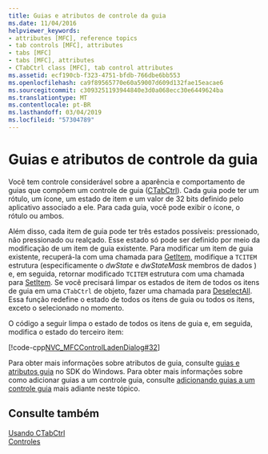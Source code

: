 ```yaml
---
title: Guias e atributos de controle da guia
ms.date: 11/04/2016
helpviewer_keywords:
- attributes [MFC], reference topics
- tab controls [MFC], attributes
- tabs [MFC]
- tabs [MFC], attributes
- CTabCtrl class [MFC], tab control attributes
ms.assetid: ecf190cb-f323-4751-bfdb-766dbe6bb553
ms.openlocfilehash: ca9f89565770e60a59007d609d132fae15eacae6
ms.sourcegitcommit: c3093251193944840e3d0a068ecc30e6449624ba
ms.translationtype: MT
ms.contentlocale: pt-BR
ms.lasthandoff: 03/04/2019
ms.locfileid: "57304789"
---
```

# <a name="tabs-and-tab-control-attributes"></a>Guias e atributos de controle da guia

Você tem controle considerável sobre a aparência e comportamento de guias que compõem um controle de guia ([CTabCtrl](../mfc/reference/ctabctrl-class.md)). Cada guia pode ter um rótulo, um ícone, um estado de item e um valor de 32 bits definido pelo aplicativo associado a ele. Para cada guia, você pode exibir o ícone, o rótulo ou ambos.

Além disso, cada item de guia pode ter três estados possíveis: pressionado, não pressionado ou realçado. Esse estado só pode ser definido por meio da modificação de um item de guia existente. Para modificar um item de guia existente, recuperá-la com uma chamada para [GetItem](../mfc/reference/ctabctrl-class.md#getitem), modifique a `TCITEM` estrutura (especificamente o *dwState* e *dwStateMask* membros de dados ) e, em seguida, retornar modificado `TCITEM` estrutura com uma chamada para [SetItem](../mfc/reference/ctabctrl-class.md#setitem). Se você precisará limpar os estados de item de todos os itens de guia em uma `CTabCtrl` de objeto, fazer uma chamada para [DeselectAll](../mfc/reference/ctabctrl-class.md#deselectall). Essa função redefine o estado de todos os itens de guia ou todos os itens, exceto o selecionado no momento.

O código a seguir limpa o estado de todos os itens de guia e, em seguida, modifica o estado do terceiro item:

[!code-cpp[NVC_MFCControlLadenDialog#32](../mfc/codesnippet/cpp/tabs-and-tab-control-attributes_1.cpp)]

Para obter mais informações sobre atributos de guia, consulte [guias e atributos guia](/windows/desktop/Controls/tab-controls) no SDK do Windows. Para obter mais informações sobre como adicionar guias a um controle guia, consulte [adicionando guias a um controle guia](../mfc/adding-tabs-to-a-tab-control.md) mais adiante neste tópico.

## <a name="see-also"></a>Consulte também

[Usando CTabCtrl](../mfc/using-ctabctrl.md)<br/>
[Controles](../mfc/controls-mfc.md)
